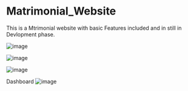 # Matrimonial_Website

This is a Mtrimonial website with basic Features included and in still in Devlopment phase.

![image](https://github.com/Adxt/Matrimonial_Website/assets/79433617/95aa8ce8-5afa-45c1-8419-719ce1a88275)

![image](https://github.com/Adxt/Matrimonial_Website/assets/79433617/8f730628-99b4-4b52-ac3a-60587765d4fd)

![image](https://github.com/Adxt/Matrimonial_Website/assets/79433617/becee72d-d213-42a0-91e6-3f2d9d43ec28)

Dashboard
![image](https://github.com/Adxt/Matrimonial_Website/assets/79433617/6ddac7c9-1076-4689-9cd0-068b95a2b3b5)




